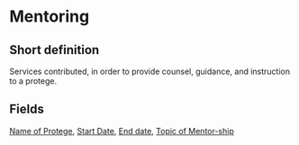 # Mentoring
## Short definition
Services contributed, in order to provide counsel, guidance, and instruction to a protege.
## Fields
[Name of Protege](../Object-Fields/Mentoring/Name%20of%20Protege.md),
[Start Date](../Object-Fields/Mentoring/Start%20Date.md),
[End date](../Object-Fields/Mentoring/End%20date.md),
[Topic of Mentor-ship](../Object-Fields/Mentoring/Topic%20of%20Mentor-ship.md)
